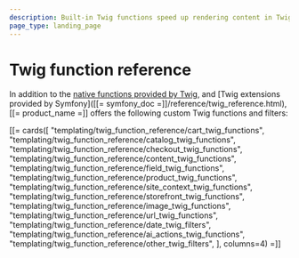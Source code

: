 ```yaml
---
description: Built-in Twig functions speed up rendering content in Twig templates.
page_type: landing_page
---
```


# Twig function reference

In addition to the [native functions provided by Twig](https://twig.symfony.com/doc/3.x/functions/index.html), and [Twig extensions provided by Symfony]([[= symfony_doc =]]/reference/twig_reference.html), [[= product_name =]] offers the following custom Twig functions and filters:

[[= cards([
    "templating/twig_function_reference/cart_twig_functions",
    "templating/twig_function_reference/catalog_twig_functions",
    "templating/twig_function_reference/checkout_twig_functions",
    "templating/twig_function_reference/content_twig_functions",
    "templating/twig_function_reference/field_twig_functions",
    "templating/twig_function_reference/product_twig_functions",
    "templating/twig_function_reference/site_context_twig_functions",
    "templating/twig_function_reference/storefront_twig_functions",
    "templating/twig_function_reference/image_twig_functions",
    "templating/twig_function_reference/url_twig_functions",
    "templating/twig_function_reference/date_twig_filters",
    "templating/twig_function_reference/ai_actions_twig_functions",
    "templating/twig_function_reference/other_twig_filters",
], columns=4) =]]

